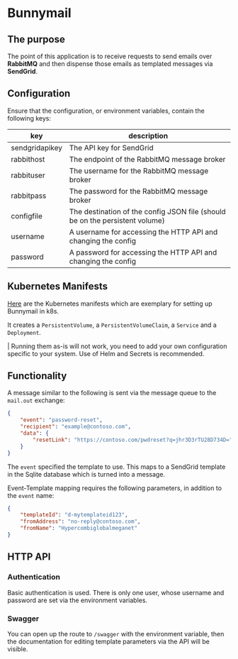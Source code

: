 # Bunnymail

## The purpose

The point of this application is to receive requests to send emails over **RabbitMQ** and then dispense those emails as templated messages via **SendGrid**.

## Configuration

Ensure that the configuration, or environment variables, contain the following keys:

| key | description |
| --- | ----------- |
| sendgridapikey | The API key for SendGrid |
| rabbithost | The endpoint of the RabbitMQ message broker |
| rabbituser | The username for the RabbitMQ message broker |
| rabbitpass | The password for the RabbitMQ message broker |
| configfile | The destination of the config JSON file (should be on the persistent volume) |
| username | A username for accessing the HTTP API and changing the config |
| password | A password for accessing the HTTP API and changing the config |

## Kubernetes Manifests

[Here](Bunnymail.yaml) are the Kubernetes manifests which are exemplary for setting up Bunnymail in k8s.

It creates a `PersistentVolume`, a `PersistentVolumeClaim`, a `Service` and a `Deployment`.

| Running them as-is will not work, you need to add your own configuration specific to your system.  Use of Helm and Secrets is recommended.

## Functionality

A message similar to the following is sent via the message queue to the `mail.out` exchange:

```json
{
	"event": "password-reset",
	"recipient": "example@contoso.com",
	"data": {
		"resetLink": "https://contoso.com/pwdreset?q=jhr3D3rTU28D734D="
	}
}
```

The `event` specified the template to use.  This maps to a SendGrid template in the Sqlite database which is turned into a message.

Event-Template mapping requires the following parameters, in addition to the `event` name:

```json
{
	"templateId": "d-mytemplateid123",
	"fromAddress": "no-reply@contoso.com",
	"fromName": "Hypercombiglobalmeganet"
}
```

## HTTP API

### Authentication

Basic authentication is used.  There is only one user, whose username and password are set via the environment variables.

### Swagger

You can open up the route to `/swagger` with the environment variable, then the documentation for editing template parameters via the API will be visible.

